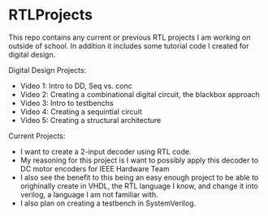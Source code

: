 # RTLProjects
This repo contains any current or previous RTL projects I am working on outside of school.
In addition it includes some tutorial code I created for digital design.

Digital Design Projects:
  - Video 1: Intro to DD, Seq vs. conc
  - Video 2: Creating a combinational digital circuit, the blackbox approach
  - Video 3: Intro to testbenchs
  - Video 4: Creating a sequintial circuit
  - Video 5: Creating a structural architecture

Current Projects:
  - I want to create a 2-input decoder using RTL code.
  - My reasoning for this project is I want to possibly apply this decoder to DC motor encoders for IEEE Hardware Team
  - I also see the benefit to this being an easy enough project to be able to orighinally create in VHDL, the RTL language I know, and change it into verilog, a language I am not familiar with.
  - I also plan on creating a testbench in SystemVerilog.

